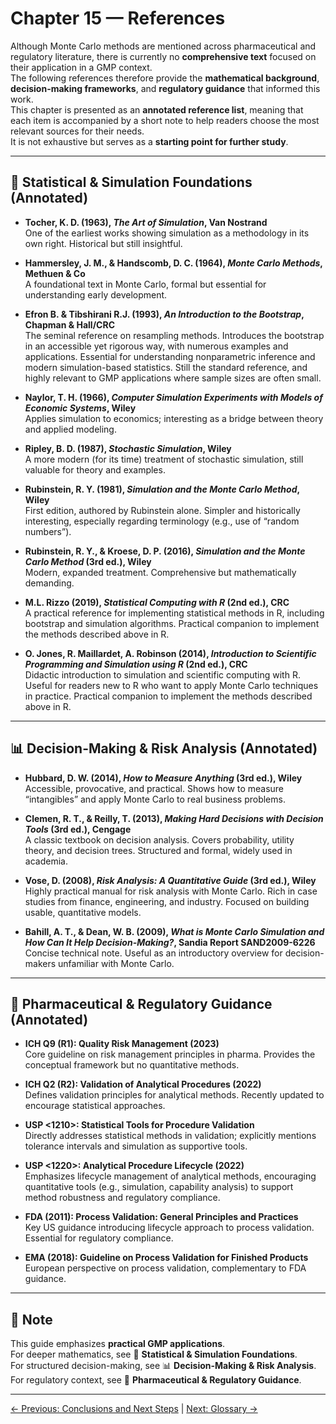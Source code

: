 # Chapter 15 — References

Although Monte Carlo methods are mentioned across pharmaceutical and regulatory literature, there is currently no **comprehensive text** focused on their application in a GMP context.  
The following references therefore provide the **mathematical background**, **decision-making frameworks**, and **regulatory guidance** that informed this work.  
This chapter is presented as an **annotated reference list**, meaning that each item is accompanied by a short note to help readers choose the most relevant sources for their needs.  
It is not exhaustive but serves as a **starting point for further study**.

---

## 📘 Statistical & Simulation Foundations (Annotated)

- **Tocher, K. D. (1963), *The Art of Simulation*, Van Nostrand**  
  One of the earliest works showing simulation as a methodology in its own right. Historical but still insightful.  

- **Hammersley, J. M., & Handscomb, D. C. (1964), *Monte Carlo Methods*, Methuen & Co**  
  A foundational text in Monte Carlo, formal but essential for understanding early development.

- **Efron B. & Tibshirani R.J. (1993), *An Introduction to the Bootstrap*, Chapman & Hall/CRC**  
  The seminal reference on resampling methods. Introduces the bootstrap in an accessible yet rigorous way, with numerous examples and applications. Essential for understanding nonparametric inference and modern simulation-based statistics. Still the standard reference, and highly relevant to GMP applications where sample sizes are often small.

- **Naylor, T. H. (1966), *Computer Simulation Experiments with Models of Economic Systems*, Wiley**  
  Applies simulation to economics; interesting as a bridge between theory and applied modeling.  

- **Ripley, B. D. (1987), *Stochastic Simulation*, Wiley**  
  A more modern (for its time) treatment of stochastic simulation, still valuable for theory and examples.  

- **Rubinstein, R. Y. (1981), *Simulation and the Monte Carlo Method*, Wiley**  
  First edition, authored by Rubinstein alone. Simpler and historically interesting, especially regarding terminology (e.g., use of “random numbers”).  

- **Rubinstein, R. Y., & Kroese, D. P. (2016), *Simulation and the Monte Carlo Method* (3rd ed.), Wiley**  
  Modern, expanded treatment. Comprehensive but mathematically demanding.

- **M.L. Rizzo (2019), *Statistical Computing with R* (2nd ed.), CRC**  
  A practical reference for implementing statistical methods in R, including bootstrap and simulation algorithms. Practical companion to implement the methods described above in R.  

- **O. Jones, R. Maillardet, A. Robinson (2014), *Introduction to Scientific Programming and Simulation using R* (2nd ed.), CRC**  
  Didactic introduction to simulation and scientific computing with R. Useful for readers new to R who want to apply Monte Carlo techniques in practice. Practical companion to implement the methods described above in R.

---

## 📊 Decision-Making & Risk Analysis (Annotated)

- **Hubbard, D. W. (2014), *How to Measure Anything* (3rd ed.), Wiley**  
  Accessible, provocative, and practical. Shows how to measure “intangibles” and apply Monte Carlo to real business problems.  

- **Clemen, R. T., & Reilly, T. (2013), *Making Hard Decisions with Decision Tools* (3rd ed.), Cengage**  
  A classic textbook on decision analysis. Covers probability, utility theory, and decision trees. Structured and formal, widely used in academia.  

- **Vose, D. (2008), *Risk Analysis: A Quantitative Guide* (3rd ed.), Wiley**  
  Highly practical manual for risk analysis with Monte Carlo. Rich in case studies from finance, engineering, and industry. Focused on building usable, quantitative models.  

- **Bahill, A. T., & Dean, W. B. (2009), *What is Monte Carlo Simulation and How Can It Help Decision-Making?*, Sandia Report SAND2009-6226**  
  Concise technical note. Useful as an introductory overview for decision-makers unfamiliar with Monte Carlo.  

---

## 💊 Pharmaceutical & Regulatory Guidance (Annotated)

- **ICH Q9 (R1): Quality Risk Management (2023)**  
  Core guideline on risk management principles in pharma. Provides the conceptual framework but no quantitative methods.  

- **ICH Q2 (R2): Validation of Analytical Procedures (2022)**  
  Defines validation principles for analytical methods. Recently updated to encourage statistical approaches.  

- **USP <1210>: Statistical Tools for Procedure Validation**  
  Directly addresses statistical methods in validation; explicitly mentions tolerance intervals and simulation as supportive tools.  

- **USP <1220>: Analytical Procedure Lifecycle (2022)**  
  Emphasizes lifecycle management of analytical methods, encouraging quantitative tools (e.g., simulation, capability analysis) to support method robustness and regulatory compliance.  

- **FDA (2011): Process Validation: General Principles and Practices**  
  Key US guidance introducing lifecycle approach to process validation. Essential for regulatory compliance.  

- **EMA (2018): Guideline on Process Validation for Finished Products**  
  European perspective on process validation, complementary to FDA guidance.  

---

## 📌 Note

This guide emphasizes **practical GMP applications**.  
For deeper mathematics, see 📘 **Statistical & Simulation Foundations**.  
For structured decision-making, see 📊 **Decision-Making & Risk Analysis**.  
For regulatory context, see 💊 **Pharmaceutical & Regulatory Guidance**.

---

[← Previous: Conclusions and Next Steps](chapter13_conclusions-nextsteps.md) | [Next: Glossary →](chapter15_glossary.md)

